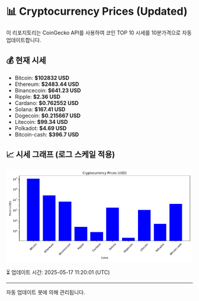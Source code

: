 
# 📊 Cryptocurrency Prices (Updated)

이 리포지토리는 CoinGecko API를 사용하여 코인 TOP 10 시세를 10분가격으로 자동 업데이트합니다.

## 💰 현재 시세
- Bitcoin: **$102832 USD**
- Ethereum: **$2483.44 USD**
- Binancecoin: **$641.23 USD**
- Ripple: **$2.36 USD**
- Cardano: **$0.762552 USD**
- Solana: **$167.41 USD**
- Dogecoin: **$0.215667 USD**
- Litecoin: **$99.34 USD**
- Polkadot: **$4.69 USD**
- Bitcoin-cash: **$396.7 USD**

## 📈 시세 그래프 (로그 스케일 적용)
![Crypto Prices](crypto_prices.png)

⏳ 업데이트 시간: 2025-05-17 11:20:01 (UTC)

---
자동 업데이트 봇에 의해 관리됩니다.

